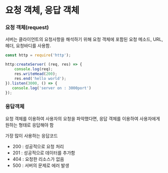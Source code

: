 # 요청 객체, 응답 객체

### 요청 객체(request)

서버는 클라이언트의 요청사항을 해석하기 위해 요청 객체에 포함된 요청 메소드, URL, 헤더, 요청바디를 사용함.

```js
const http = require('http');

http:createServer( (req, res) => {
    console.log(req);
    res.writeHead(200);
    res.end('hello world');
}).listen(3000, () => {
   console.log('server on : 3000port') 
});
```

### 응답객체

요청 객체를 이용하여 사용자의 요청을 파악했다면, 응답 객체를 이용하여 사용자에게 원하는 형태로 응답해야 함

가장 많이 사용하는 응답코드

- 200 : 성공적으로 요청 처리
- 201 : 성공적으로 데이터를 추가함
- 404 : 요청한 리소스가 없음
- 500 : 서버의 문제로 에러 발생